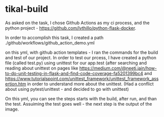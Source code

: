 # tikal-build

As asked on the task, I chose Github Actions as my ci process, and the python project - https://github.com/lvthillo/python-flask-docker.

In order to accomplish this task, I created a path ./github/workflows/github_action_demo.yml

on this yml, with github action templates - I ran the commands for the build and test of our project. 
In order to test our prcess, I have created a python file (called test.py) using unittest for our app.test (after searching and reading about unittest on pages like https://medium.com/@neeti.jain/how-to-do-unit-testing-in-flask-and-find-code-coverage-fa5201399bc4 and https://www.tutorialspoint.com/unittest_framework/unittest_framework_assertion.htm
in order to understand more about the unittest. 
(Had a conflict about using pytest/unittest - and decided to go with unittest)

On this yml, you can see the steps starts with the build, after run, and than the test.
Assuiming the test goes well - the next step is the output of the image. 

